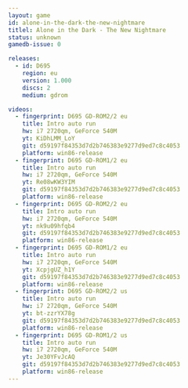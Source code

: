 ```yaml
---
layout: game
id: alone-in-the-dark-the-new-nightmare
titlel: Alone in the Dark - The New Nightmare
status: unknown
gamedb-issue: 0

releases:
  - id: D695
    region: eu
    version: 1.000
    discs: 2
    medium: gdrom

videos:
  - fingerprint: D695 GD-ROM2/2 eu
    title: Intro auto run
    hw: i7 2720qm, GeForce 540M
    yt: KiDhLMM_LoY
    git: d59197f84353d7d2b746383e9277d9ed7c8c4053
    platform: win86-release
  - fingerprint: D695 GD-ROM1/2 eu
    title: Intro auto run
    hw: i7 2720qm, GeForce 540M
    yt: Re08wKW3YIM
    git: d59197f84353d7d2b746383e9277d9ed7c8c4053
    platform: win86-release
  - fingerprint: D695 GD-ROM2/2 eu
    title: Intro auto run
    hw: i7 2720qm, GeForce 540M
    yt: nk9u09hfqb4
    git: d59197f84353d7d2b746383e9277d9ed7c8c4053
    platform: win86-release
  - fingerprint: D695 GD-ROM1/2 eu
    title: Intro auto run
    hw: i7 2720qm, GeForce 540M
    yt: XcpjgUZ_h1Y
    git: d59197f84353d7d2b746383e9277d9ed7c8c4053
    platform: win86-release
  - fingerprint: D695 GD-ROM2/2 us
    title: Intro auto run
    hw: i7 2720qm, GeForce 540M
    yt: bt-zzrYX78g
    git: d59197f84353d7d2b746383e9277d9ed7c8c4053
    platform: win86-release
  - fingerprint: D695 GD-ROM1/2 us
    title: Intro auto run
    hw: i7 2720qm, GeForce 540M
    yt: Je30YFvJcAQ
    git: d59197f84353d7d2b746383e9277d9ed7c8c4053
    platform: win86-release
---
```

